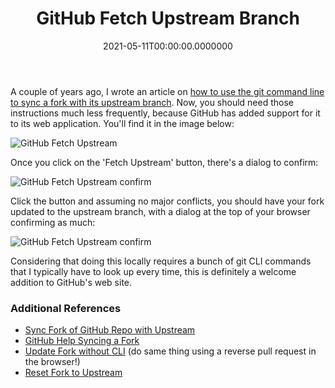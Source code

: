 ﻿---
title: GitHub Fetch Upstream Branch
date: "2021-05-11T00:00:00.0000000"
description: A key feature of GitHub is the ability to work repositories in order to contribute back to them. Until recently, there was no built-in way to keep a fork up to date with its upstream source repository. Now, there's support for it built into the GitHub web app.
featuredImage: /img/github-fetch-upstream-title.png
---

A couple of years ago, I wrote an article on [how to use the git command line to sync a fork with its upstream branch](/syncing-a-fork-of-a-github-repository-with-upstream/). Now, you should need those instructions much less frequently, because GitHub has added support for it to its web application. You'll find it in the image below:

![GitHub Fetch Upstream](/img/github-fetch-upstream.png)

Once you click on the 'Fetch Upstream' button, there's a dialog to confirm:

![GitHub Fetch Upstream confirm](/img/github-fetch-upstream2.png)

Click the button and assuming no major conflicts, you should have your fork updated to the upstream branch, with a dialog at the top of your browser confirming as much:

![GitHub Fetch Upstream confirm](/img/github-fetch-upstream3.png)

Considering that doing this locally requires a bunch of git CLI commands that I typically have to look up every time, this is definitely a welcome addition to GitHub's web site.

### Additional References

- [Sync Fork of GitHub Repo with Upstream](/syncing-a-fork-of-a-github-repository-with-upstream/)
- [GitHub Help Syncing a Fork](https://help.github.com/en/articles/syncing-a-fork)
- [Update Fork without CLI](https://www.sitepoint.com/quick-tip-sync-your-fork-with-the-original-without-the-cli/) (do same thing using a reverse pull request in the browser!)
- [Reset Fork to Upstream](https://stackoverflow.com/questions/42332769/how-do-i-reset-the-git-master-branch-to-the-upstream-branch-in-a-forked-reposito)

